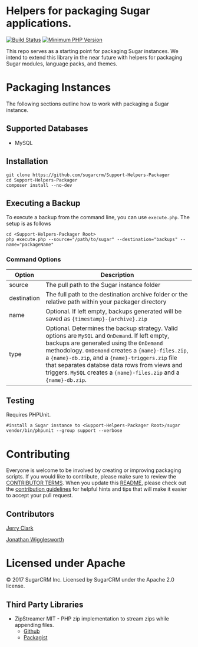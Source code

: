 # Helpers for packaging Sugar applications.

[![Build Status](https://travis-ci.com/sugarcrm/Support-Helpers-Packager.svg?token=ApQ7hyuyE1rftpStfgbN&branch=master)](https://travis-ci.com/sugarcrm/Support-Helpers-Packager)
[![Minimum PHP Version](https://img.shields.io/badge/php-%3E%3D%205.4.2-8892BF.svg?style=flat-square)](https://php.net/)

This repo serves as a starting point for packaging Sugar instances. We intend to extend this library in the near future with helpers for packaging Sugar modules, language packs, and themes.

# Packaging Instances
The following sections outline how to work with packaging a Sugar instance.

## Supported Databases
* MySQL

## Installation
```
git clone https://github.com/sugarcrm/Support-Helpers-Packager
cd Support-Helpers-Packager
composer install --no-dev
```

## Executing a Backup

To execute a backup from the command line, you can use `execute.php`. The setup is as follows
```
cd <Support-Helpers-Packager Root>
php execute.php --source="/path/to/sugar" --destination="backups" --name="packageName"
```

### Command Options
| Option  | Description |
| ------------- | ------------- |
| source  | The pull path to the Sugar instance folder  |
| destination  | The full path to the destination archive folder or the relative path within your packager directory  |
| name  | Optional. If left empty, backups generated will be saved as `{timestamp}-{archive}.zip`  |
| type  | Optional. Determines the backup strategy. Valid options are `MySQL` and `OnDemand`. If left empty, backups are generated using the `OnDemand` methodology. `OnDemand` creates a `{name}-files.zip`, a `{name}-db.zip`, and a `{name}-triggers.zip` file that separates databse data rows from views and triggers. `MySQL` creates a `{name}-files.zip` and a `{name}-db.zip`.|

## Testing

Requires PHPUnit.
```
#install a Sugar instance to <Support-Helpers-Packager Root>/sugar
vendor/bin/phpunit --group support --verbose
```

# Contributing
Everyone is welcome to be involved by creating or improving packaging scripts. If you would like to contribute, please make sure to review the [CONTRIBUTOR TERMS](CONTRIBUTOR%20TERMS.pdf). When you update this [README](README.md), please check out the [contribution guidelines](CONTRIBUTING.md) for helpful hints and tips that will make it easier to accept your pull request.

## Contributors
[Jerry Clark](https://github.com/geraldclark)

[Jonathan Wigglesworth](https://github.com/jwigg-sugar)

# Licensed under Apache
© 2017 SugarCRM Inc.  Licensed by SugarCRM under the Apache 2.0 license.

## Third Party Libraries
* ZipStreamer MIT - PHP zip implementation to stream zips while appending files. 
    * [Github](https://github.com/frizinak/ZipStreamer) 
    * [Packagist](https://packagist.org/packages/frizinak/zip-streamer)
